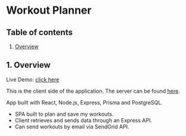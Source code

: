 # Workout Planner

## Table of contents

1. [Overview](#overview)

<a id="overview"></a>

## 1. Overview

Live Demo: [click here](https://workout-lab.herokuapp.com/)

This is the client side of the application.
The server can be found [here](https://github.com/PBara7a/workout-planner).

App built with React, Node.js, Express, Prisma and PostgreSQL.

- SPA built to plan and save my workouts.
- Client retrieves and sends data through an Express API.
- Can send workouts by email via SendGrid API.
